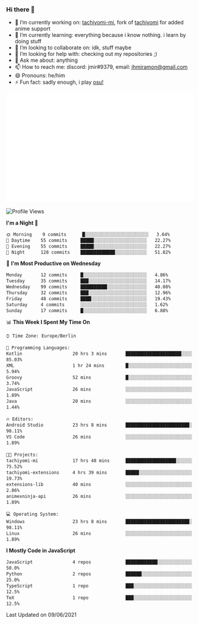 ### Hi there 👋



<!--
**jmir1/jmir1** is a ✨ _special_ ✨ repository because its `README.md` (this file) appears on your GitHub profile.

Here are some ideas to get you started:
-->
- 🔭 I’m currently working on: [tachiyomi-mi](https://github.com/jmir1/tachiyomi-mi), fork of [tachiyomi](https://github.com/tachiyomiorg/tachiyomi) for added anime support
- 🌱 I’m currently learning: everything because i know nothing. i learn by doing stuff
- 👯 I’m looking to collaborate on: idk, stuff maybe
- 🤔 I’m looking for help with: checking out my repositories ;)
- 💬 Ask me about: anything
- 📫 How to reach me: discord: jmir#9379, email: jhmiramon@gmail.com
- 😄 Pronouns: he/him
- ⚡ Fun fact: sadly enough, i play [osu!](https://osu.ppy.sh/users/18018426)
<div>
	<p align="center">
		<img src="https://github.com/jmir1/github-stats/blob/master/generated/overview.svg">
	</p>
</div>

<!--START_SECTION:waka-->
![Profile Views](http://img.shields.io/badge/Profile%20Views-4-blue)

**I'm a Night 🦉** 

```text
🌞 Morning    9 commits      █░░░░░░░░░░░░░░░░░░░░░░░░   3.64% 
🌆 Daytime    55 commits     █████░░░░░░░░░░░░░░░░░░░░   22.27% 
🌃 Evening    55 commits     █████░░░░░░░░░░░░░░░░░░░░   22.27% 
🌙 Night      128 commits    █████████████░░░░░░░░░░░░   51.82%

```
📅 **I'm Most Productive on Wednesday** 

```text
Monday       12 commits     █░░░░░░░░░░░░░░░░░░░░░░░░   4.86% 
Tuesday      35 commits     ███░░░░░░░░░░░░░░░░░░░░░░   14.17% 
Wednesday    99 commits     ██████████░░░░░░░░░░░░░░░   40.08% 
Thursday     32 commits     ███░░░░░░░░░░░░░░░░░░░░░░   12.96% 
Friday       48 commits     ████░░░░░░░░░░░░░░░░░░░░░   19.43% 
Saturday     4 commits      ░░░░░░░░░░░░░░░░░░░░░░░░░   1.62% 
Sunday       17 commits     █░░░░░░░░░░░░░░░░░░░░░░░░   6.88%

```


📊 **This Week I Spent My Time On** 

```text
⌚︎ Time Zone: Europe/Berlin

💬 Programming Languages: 
Kotlin                   20 hrs 3 mins       █████████████████████░░░░   85.03% 
XML                      1 hr 24 mins        █░░░░░░░░░░░░░░░░░░░░░░░░   5.94% 
Groovy                   52 mins             █░░░░░░░░░░░░░░░░░░░░░░░░   3.74% 
JavaScript               26 mins             ░░░░░░░░░░░░░░░░░░░░░░░░░   1.89% 
Java                     20 mins             ░░░░░░░░░░░░░░░░░░░░░░░░░   1.44%

🔥 Editors: 
Android Studio           23 hrs 8 mins       ████████████████████████░   98.11% 
VS Code                  26 mins             ░░░░░░░░░░░░░░░░░░░░░░░░░   1.89%

🐱‍💻 Projects: 
tachiyomi-mi             17 hrs 48 mins      ███████████████████░░░░░░   75.52% 
tachiyomi-extensions     4 hrs 39 mins       █████░░░░░░░░░░░░░░░░░░░░   19.73% 
extensions-lib           40 mins             ░░░░░░░░░░░░░░░░░░░░░░░░░   2.86% 
animexninja-api          26 mins             ░░░░░░░░░░░░░░░░░░░░░░░░░   1.89%

💻 Operating System: 
Windows                  23 hrs 8 mins       ████████████████████████░   98.11% 
Linux                    26 mins             ░░░░░░░░░░░░░░░░░░░░░░░░░   1.89%

```

**I Mostly Code in JavaScript** 

```text
JavaScript               4 repos             ████████████░░░░░░░░░░░░░   50.0% 
Python                   2 repos             ██████░░░░░░░░░░░░░░░░░░░   25.0% 
TypeScript               1 repo              ███░░░░░░░░░░░░░░░░░░░░░░   12.5% 
TeX                      1 repo              ███░░░░░░░░░░░░░░░░░░░░░░   12.5%

```



 Last Updated on 09/06/2021
<!--END_SECTION:waka-->
